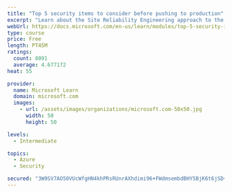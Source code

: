 ```yaml
---
title: "Top 5 security items to consider before pushing to production"
excerpt: "Learn about the Site Reliability Engineering approach to the challenge of assuring reliability and gain a better understanding of why it matters."
webUrl: https://docs.microsoft.com/en-us/learn/modules/top-5-security-items-to-consider/
type: course
price: Free
length: PT45M
ratings:
  count: 8091
  average: 4.677172
heat: 55

provider:
  name: Microsoft Learn
  domain: microsoft.com
  images:
    - url: /assets/images/organizations/microsoft.com-50x50.jpg
      width: 50
      height: 50

levels:
  - Intermediate

topics:
  - Azure
  - Security

secured: "3W9SV7AO50VUcWfgHN4khPRsRUnrAXhdimi96+FWdmsembdBHY5BjK6t6jSD+13hNlm8tBnYaOi/jU5+26fnLBPE7hJGs1l7jAdD2mATSB8QtEankQOiO6lh+P1NSk9VoZN6/o8gy6rdB2LEpxPkrroPWQTZnhOvIeoPmmntOoNC2kZmZyaSWu7/Ytq1qOaCNR1MNMBqDNvrQUnoqnDiaGjnu6Z+bmYKdwhmPbUXj02ahLa3j3ROREwkHR8Fuc+aFDCRJyWGMDHtHhWWjrec6GBhcRzcW/AjSqXR+sps0cvPIkMfZmBaIfrusYfXhl6yzr7hfZ/wWE4/2dwERRaCvZ2KNfZ1GCbMZvDu4Kcj20SAoLs+X+UZ+XEG9oka3HGYkrq3p3DHrx9+GTr1gF+RX1L0UKkRysKvFCmmmBSmRIQ=;VpIekPMKWaA0JDsp/444Ew=="
---
```


